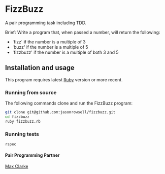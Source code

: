 # FizzBuzz

A pair programming task including TDD.

Brief: Write a program that, when passed a number, will return the following:
- 'fizz' if the number is a multiple of 3
- 'buzz' if the number is a multiple of 5
- 'fizzbuzz' if the number is a multiple of both 3 and 5

## Installation and usage

This program requires latest [Ruby](https://www.ruby-lang.org/en/downloads/) version or more recent.

### Running from source

The following commands clone and run the FizzBuzz program:

```sh
git clone git@github.com:jasonrowsell/fizzbuzz.git
cd fizzbuzz
ruby fizzbuzz.rb
```

### Running tests

```sh
rspec
```
#### Pair Programming Partner
[Max Clarke](https://github.com/MJCXII)
